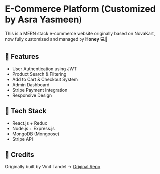 # E-Commerce Platform (Customized by Asra Yasmeen)

This is a MERN stack e-commerce website originally based on NovaKart, now fully customized and managed by **Honey** 💻🛒

## 🚀 Features
- User Authentication using JWT
- Product Search & Filtering
- Add to Cart & Checkout System
- Admin Dashboard
- Stripe Payment Integration
- Responsive Design

## 🔧 Tech Stack
- React.js + Redux
- Node.js + Express.js
- MongoDB (Mongoose)
- Stripe API

## 🙌 Credits
Originally built by Vinit Tandel → [Original Repo](https://github.com/VINIT1TANDEL/NovaKart_Ecommerce_Website)
